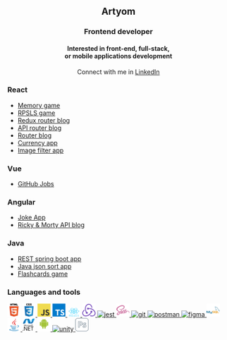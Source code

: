 <h2 align="center">Artyom</h2>
<h3 align="center">Frontend developer</h3>
<h4 align="center">Interested in front-end, full-stack,<br>
or mobile applications development

</h4>
<p align="center">
<span align="center">Connect with me in <a href="https://www.linkedin.com/in/artyom-nagornyih/" target="blank">LinkedIn</a>
</span>
</p>
<!-- - 📚 Currently learning **Node.js**-->
<!-- - 👨‍💻 All projects are available [here](https://github.com/artyom-n?tab=repositories)-->
<!--### Tree of projects:-->   
      
### React
- [Memory game](https://github.com/artyom-n/memory-game)
- [RPSLS game](https://github.com/artyom-n/rock-paper)
- [Redux router blog](https://github.com/artyom-n/redux-blog)
- [API router blog](https://github.com/artyom-n/api-blog)
- [Router blog](https://github.com/artyom-n/router-blog)   
- [Currency app](https://github.com/artyom-n/currency-app)
- [Image filter app](https://github.com/artyom-n/image-app)    
            
### Vue
- [GitHub Jobs](https://github.com/artyom-n/dev-challenges)       

### Angular
- [Joke App](https://github.com/artyom-n/joke-app)
- [Ricky & Morty API blog](https://github.com/artyom-n/ricky-morty)
      
### Java
- [REST spring boot app](https://github.com/artyom-n/rest-spring-boot)
- [Java json sort app](https://github.com/artyom-n/java-json-sort)
- [Flashcards game](https://github.com/artyom-n/flashcards-in-java)      

### Languages and tools
<p
<a href="https://www.w3.org/html/" target="_blank"> <img src="https://raw.githubusercontent.com/devicons/devicon/master/icons/html5/html5-original-wordmark.svg" alt="html5" width="30" height="30"/> </a>
<a href="https://www.w3schools.com/css/" target="_blank"> <img src="https://raw.githubusercontent.com/devicons/devicon/master/icons/css3/css3-original-wordmark.svg" alt="css3" width="30" height="30"/> </a> 
<a href="https://developer.mozilla.org/en-US/docs/Web/JavaScript" target="_blank"> <img src="https://raw.githubusercontent.com/devicons/devicon/master/icons/javascript/javascript-original.svg" alt="javascript" width="30" height="30"/> </a> 
<a href="https://www.typescriptlang.org/" target="_blank"> <img src="https://raw.githubusercontent.com/devicons/devicon/master/icons/typescript/typescript-original.svg" alt="typescript" width="30" height="30"/> </a>
<a href="https://reactjs.org/" target="_blank"> <img src="https://raw.githubusercontent.com/devicons/devicon/master/icons/react/react-original-wordmark.svg" alt="react" width="30" height="20"/> </a> 
<a href="https://redux.js.org" target="_blank"> <img src="https://raw.githubusercontent.com/devicons/devicon/master/icons/redux/redux-original.svg" alt="redux" width="30" height="30"/> </a> 
<a href="https://jestjs.io" target="_blank"> <img src="https://www.vectorlogo.zone/logos/jestjsio/jestjsio-icon.svg" alt="jest" width="30" height="30"/> </a>
<a href="https://sass-lang.com" target="_blank"> <img src="https://raw.githubusercontent.com/devicons/devicon/master/icons/sass/sass-original.svg" alt="sass" width="30" height="30"/> </a> 
<a href="https://git-scm.com/" target="_blank"> <img src="https://www.vectorlogo.zone/logos/git-scm/git-scm-icon.svg" alt="git" width="30" height="30"/> </a> 
<a href="https://postman.com" target="_blank"> <img src="https://www.vectorlogo.zone/logos/getpostman/getpostman-icon.svg" alt="postman" width="20" height="20"/> </a>
<a href="https://www.figma.com/" target="_blank"> <img src="https://www.vectorlogo.zone/logos/figma/figma-icon.svg" alt="figma" width="30" height="30"/> </a> 
<a href="https://www.mysql.com/" target="_blank"> <img src="https://raw.githubusercontent.com/devicons/devicon/master/icons/mysql/mysql-original-wordmark.svg" alt="mysql" width="30" height="30"/> </a>
<a href="https://www.java.com" target="_blank"> <img src="https://raw.githubusercontent.com/devicons/devicon/master/icons/java/java-original.svg" alt="java" width="30" height="30"/> </a>
<a href="https://dotnet.microsoft.com/" target="_blank"> <img src="https://raw.githubusercontent.com/devicons/devicon/master/icons/dot-net/dot-net-original-wordmark.svg" alt="dotnet" width="30" height="30"/> </a> 
<a href="https://developer.android.com" target="_blank"> <img src="https://raw.githubusercontent.com/devicons/devicon/master/icons/android/android-original-wordmark.svg" alt="android" width="30" height="30"/> </a>
<a href="https://unity.com/" target="_blank"> <img src="https://www.vectorlogo.zone/logos/unity3d/unity3d-icon.svg" alt="unity" width="30" height="30"/> </a>
<a href="https://www.photoshop.com/en" target="_blank"> <img src="https://raw.githubusercontent.com/devicons/devicon/master/icons/photoshop/photoshop-line.svg" alt="photoshop" width="30" height="30"/> </a>
